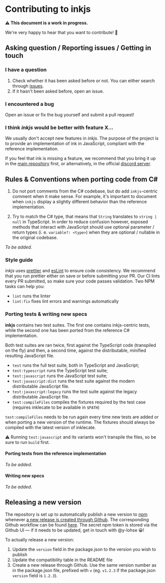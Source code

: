 # Contributing to inkjs

**⚠️ This document is a work in progress.**

We're very happy to hear that you want to contribute! 🎊

## Asking question / Reporting issues / Getting in touch

### I have a question

1. Check whether it has been asked before or not. You can either search through
   [issues].
2. If it hasn't been asked before, open an issue.

[issues]: https://github.com/y-lohse/inkjs/issues

### I encountered a bug

Open an issue or fix the bug yourself and submit a pull request!

### I think _inkjs_ would be better with feature X…

We usually don't accept new features in _inkjs_. The purpose of the project is
to provide an implementation of ink in JavaScript, compliant with the reference
implementation.

If you feel that ink is missing a feature, we recommend that you bring it up in
the [main repository] first, or alternatively, in the official [discord server].

[main repository]: https://github.com/inkle/ink
[discord server]: https://discord.gg/inkle

## Rules & Conventions when porting code from C#

1. Do not port comments from the C# codebase, but do add `inkjs`-centric comment
   when it make sense. For example, it's important to document when `inkjs`
   display a slightly different behavior than the reference implementation.

2. Try to match the C# type, that means that `String` translates to `string | null`
   in TypeScript. In order to reduce confusion however, exposed methods
   that interact with JavaScript should use optional parameter / return types
   (i. e. `variable?: <type>`) when they are optional / nullable in
   the original codebase.

_To be added._

### Style guide

_inkjs_ uses [prettier] and [esLint] to ensure code consistency. We recommend
that you run prettier either on save or before submitting your PR. Our CI lints
every PR submitted, so make sure your code passes validation. Two NPM tasks
can help you:

- `lint` runs the linter
- `lint:fix` fixes lint errors and warnings automatically

[prettier]: https://prettier.io/
[eslint]: https://eslint.org/

### Porting tests & writing new specs

**inkjs** contains two test suites. The first one contains inkjs-centric tests,
while the second one has been ported from the reference C# implementation.

Both test suites are ran twice, first against the TypeScript code
(transpiled on the fly) and then, a second time, against the distributable,
minified resulting JavaScript file.

- `test` runs the full test suite, both in TypeScript and JavaScript;
- `test:typescript` runs the TypeScript test suite;
- `test:javascript` runs the JavaScript test suite;
- `test:javascript:dist` runs the test suite against the modern distributable
  JavaScript file.
- `test:javascript:legacy` runs the test suite against the legacy distributable
  JavaScript file.
- `test:compileFiles` compiles the fixtures required by the test case (requires
  inklecate to be available in `$PATH`)

`test:compileFiles` needs to be run again every time new tests are added or when
porting a new version of the runtime. The fixtures should always be compiled
with the latest version of inklecate.

⚠️ Running `test:javascript` and its variants won't transpile the files, so be
sure to run `build` first.

#### Porting tests from the reference implementation

_To be added._

#### Writing new specs

_To be added._

## Releasing a new version

The repository is set up to automatically publish a new version to [npm](https://www.npmjs.com/package/inkjs) whenever [a new release is created through Github](https://github.com/y-lohse/inkjs/releases). The corresponding Github workflow can be found [here](https://github.com/y-lohse/inkjs/blob/master/.github/workflows/npm-publish.yml). The secret npm token is stored via the Github UI — if it needs to be updated, get in touch with @y-lohse 😀!

To actually release a new version:

1. Update the `version` field in the package.json to the version you wish to publish
2. Update the compatibility table in the README file
3. Create a new release through Github. Use the same version number as in the package.json file, prefixed with `v` (eg. `v1.2.3` if the package.json `version` field is `1.2.3`).

